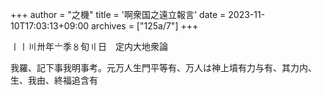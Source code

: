 +++
author = "之機"
title = '啊衆国之遠立報言'
date = 2023-11-10T17:03:13+09:00
archives = ["125a/7"]
+++

〡〡〣〺年〦季〥旬〢日　定内大地衆論

我羅、記下事我明事考。元万人生門平等有、万人は神上墳有力与有、其力内、生、我由、終福追含有
